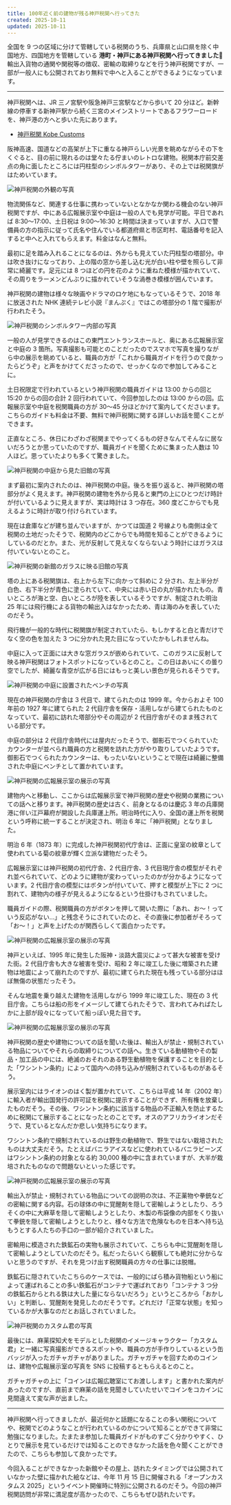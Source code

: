 ```yaml
---
title: 100年近く前の建物が残る神戸税関へ行ってきた
created: 2025-10-11
updated: 2025-10-11
---
```


全国を 9 つの区域に分けて管轄している税関のうち、兵庫県と山口県を除く中国地方、四国地方を管轄している **港町・神戸にある神戸税関へ行ってきました🏢** 輸出入貨物の通関や関税等の徴収、密輸の取締りなどを行う神戸税関ですが、一部が一般人にも公開されており無料で中へと入ることができるようになっています。

---

神戸税関へは、JR 三ノ宮駅や阪急神戸三宮駅などから歩いて 20 分ほど。新幹線の停車する新神戸駅から続く三宮のメインストリートであるフラワーロードを、神戸港の方へと歩いた先にあります。

- [神戸税関 Kobe Customs](https://www.customs.go.jp/kobe/)

阪神高速、国道などの高架が上下に重なる神戸らしい光景を眺めながらその下をくぐると、目の前に現れるのは堂々たる佇まいのレトロな建物。税関本庁前交差点の角に面したところには円柱型のシンボルタワーがあり、その上では税関旗がはためいています。

![神戸税関の外観の写真](8bdbc97a-2f05-4053-0254-9fc3576f8000)

物流関係など、関連する仕事に携わっていないとなかなか関わる機会のない神戸税関ですが、中にある広報展示室や中庭は一般の人でも見学が可能。平日であれば 8:30～17:00、土日祝は 9:00～16:30 と時間は決まっていますが、入口で警備員の方の指示に従って氏名や住んでいる都道府県と市区町村、電話番号を記入すると中へと入れてもらえます。料金はなんと無料。

最初に足を踏み入れることになるのは、外からも見えていた円柱型の塔部分。中は吹き抜けになっており、上の階の窓から差し込む光が白い柱や壁を照らして非常に綺麗です。足元には 8 つほどの円を花のように重ねた模様が描かれていて、その周りをラーメンどんぶりに描かれていそうな渦巻き模様が囲んでいます。

神戸税関の建物は様々な映画やドラマのロケ地にもなっているそうで、2018 年に放送された NHK 連続テレビ小説『まんぷく』ではこの塔部分の 1 階で撮影が行われたそう。

![神戸税関のシンボルタワー内部の写真](4d5ea407-b593-4cdc-02d9-537964c3e000)

一般の人が見学できるのはこの東門エントランスホールと、奥にある広報展示室と中庭の 3 箇所。写真撮影も可能とのことだったのでスマホで写真を撮りながら中の展示を眺めていると、職員の方が「これから職員ガイドを行うので良かったらどうぞ」と声をかけてくださったので、せっかくなので参加してみることに。

土日祝限定で行われているという神戸税関の職員ガイドは 13:00 からの回と 15:20 からの回の合計 2 回行われていて、今回参加したのは 13:00 からの回。広報展示室や中庭を税関職員の方が 30～45 分ほどかけて案内してくださいます。こちらのガイドも料金は不要、無料で神戸税関に関する詳しいお話を聞くことができます。

正直なところ、休日にわざわざ税関までやってくるもの好きなんてそんなに居ないだろうとか思っていたのですが、職員ガイドを聞くために集まった人数は 10 人ほど。思っていたよりも多くて驚きました。

![神戸税関の中庭から見た旧館の写真](8a51be7f-9a20-4122-d2da-dd8dc087ae00)

まず最初に案内されたのは、神戸税関の中庭。後ろを振り返ると、神戸税関の塔部分がよく見えます。神戸税関の建物を外から見ると東門の上にひとつだけ時計が付いているように見えますが、実は時計は 3 つ存在。360 度どこからでも見えるように時計が取り付けられています。

現在は倉庫などが建ち並んでいますが、かつては国道 2 号線よりも南側は全て税関の土地だったそうで、税関内のどこからでも時間を知ることができるようにしているのだとか。また、光が反射して見えなくならないよう時計にはガラスは付いていないとのこと。

![神戸税関の新館のガラスに映る旧館の写真](7122089f-6bec-4e0b-acc3-e23e9365a300)

塔の上にある税関旗は、右上から左下に向かって斜めに 2 分され、左上半分が白色、右下半分が青色に塗られていて、中央には赤い日の丸が描かれたもの。青いところが海と空、白いところが陸を表しているそうですが、制定された明治 25 年には飛行機による貨物の輸出入はなかったため、青は海のみを表していたのだそう。

飛行機が一般的な時代に税関旗が制定されていたら、もしかすると白と青だけでなく空の色を加えた 3 つに分かれた見た目になっていたかもしれませんね。

中庭に入って正面には大きな窓ガラスが嵌められていて、このガラスに反射して映る神戸税関はフォトスポットになっているとのこと。この日はあいにくの曇り空でしたが、綺麗な青空が広がる日にはもっと美しい景色が見られるそうです。

![神戸税関の中庭に設置されたベンチの写真](763db268-9798-418e-f104-630eb2005600)

現在の神戸税関の庁舎は 3 代目で、建てられたのは 1999 年。今からおよそ 100 年前の 1927 年に建てられた 2 代目庁舎を保存・活用しながら建てられたものとなっていて、最初に訪れた塔部分やその周辺が 2 代目庁舎がそのまま残されている部分です。

中庭の部分は 2 代目庁舎時代には屋内だったそうで、御影石でつくられていたカウンターが並べられ職員の方と税関を訪れた方がやり取りしていたようです。御影石でつくられたカウンターは、もったいないということで現在は綺麗に整備された中庭にベンチとして置かれています。

![神戸税関の広報展示室の展示の写真](30576dc9-d85e-434e-4454-a5ebcfe46400)

建物内へと移動し、ここからは広報展示室で神戸税関の歴史や税関の業務についての話へと移ります。神戸税関の歴史は古く、前身となるのは慶応 3 年の兵庫開港に伴い江戸幕府が開設した兵庫運上所。明治時代に入り、全国の運上所を税関という呼称に統一することが決定され、明治 6 年に「神戸税関」となりました。

明治 6 年（1873 年）に完成した神戸税関初代庁舎は、正面に皇室の紋章として使われている菊の紋章が輝く立派な建物だったそう。

広報展示室には神戸税関の初代庁舎、2 代目庁舎、3 代目現庁舎の模型がそれぞれ並べられていて、どのように建物が変わっていったのかが分かるようになっています。2 代目庁舎の模型にはボタンが付いていて、押すと模型が上下に 2 つに割れて、建物内の様子が見えるようになるという仕掛けもされていました。

職員ガイドの際、税関職員の方がボタンを押して開いた際に「あれ、お～！っていう反応がない…」と残念そうにされていたのと、その直後に参加者がそろって「お～！」と声を上げたのが関西らしくて面白かったです。

![神戸税関の広報展示室の展示の写真](a87b30f4-f93d-44a5-cc05-63c80bedf900)

神戸といえば、1995 年に発生した阪神・淡路大震災によって甚大な被害を受けた街。2 代目庁舎も大きな被害を受け、昭和 2 年に竣工した後に増築された建物は地震によって崩れたのですが、最初に建てられた現在も残っている部分はほぼ無傷の状態だったそう。

そんな地震を乗り越えた建物を活用しながら 1999 年に竣工した、現在の 3 代目庁舎。こちらは船の形をイメージして建てられたそうで、言われてみればたしかに上部が段々になっていて船っぽい見た目です。

![神戸税関の広報展示室の展示の写真](c43b2ce9-8ee2-4837-c121-ba2fcc64f800)

神戸税関の歴史や建物についての話を聞いた後は、輸出入が禁止・規制されている物品についてやそれらの取締りについての話へ。生きている動植物やその製品・加工品の中には、絶滅のおそれのある野生動植物を保護することを目的とした「ワシントン条約」によって国内への持ち込みが規制されているものがあるそう。

展示室内にはライオンのはく製が置かれていて、こちらは平成 14 年（2002 年）に輸入者が輸出国発行の許可証を税関に提示することができず、所有権を放棄したものだそう。その後、ワシントン条約に該当する物品の不正輸入を防止するために税関にて展示することになったとのことです。オスのアフリカライオンだそうで、見ているとなんだか悲しい気持ちになります。

ワシントン条約で規制されているのは野生の動植物で、野生ではない栽培されたものは大丈夫だそう。たとえばバニラアイスなどに使われているバニラビーンズはワシントン条約の対象となる約 30,000 種の中に含まれていますが、大半が栽培されたものなので問題ないといった感じです。

![神戸税関の広報展示室の展示の写真](838f8eea-7e71-4c0f-0a1d-024ec1b76200)

輸出入が禁止・規制されている物品についての説明の次は、不正薬物や拳銃などの密輸に関する内容。石の球体の中に覚醒剤を隠して密輸しようとしたり、ろうそくの中に大麻草を隠して密輸しようとしたり、木製の布袋像の内部をくり抜いて拳銃を隠して密輸しようとしたりと、様々な方法で危険なものを日本へ持ち込もうとする人たちの手口の一部が紹介されていました。

密輸用に模造された鉄鉱石の実物も展示されていて、こちらも中に覚醒剤を隠して密輸しようとしていたのだそう。私だったらいくら観察しても絶対に分からないと思うのですが、それを見つけ出す税関職員の方々の仕事には脱帽。

鉄鉱石に隠されていたこちらのケースでは、一般的にばら積み貨物船という船によって運ばれることの多い鉄鉱石がコンテナで運ばれており「コンテナ 3 つ分の鉄鉱石からとれる鉄は大した量にならないだろう」というところから「おかしい」と判断し、覚醒剤を発見したのだそうです。どれだけ「正常な状態」を知っているかが大事なのだとお話しされていました。

![神戸税関のカスタム君の写真](e2877d33-b967-4ff1-8599-4be418342b00)

最後には、麻薬探知犬をモデルとした税関のイメージキャラクター「カスタム君」と一緒に写真撮影ができるスポットや、職員の方が手作りしているという缶バッジが入ったガチャガチャがありました。ガチャガチャを回すためのコインは、建物や広報展示室の写真を SNS に投稿するともらえるとのこと。

ガチャガチャの上に「コインは広報広聴室にてお渡しします」と書かれた案内があったのですが、直前まで麻薬の話を見聞きしていたせいでコインをコカインに見間違えて変な声が出ました。

---

神戸税関へ行ってきましたが、最近何かと話題になることの多い関税についてや、税関でどのようなことが行われているのかについて知ることができて非常に勉強になりました。たまたま参加した職員ガイドがものすごく分かりやすく、ひとりで展示を見ているだけでは知ることのできなかった話を色々聞くことができたので、こちらも参加して良かったです。

今回入ることができなかった新館やその屋上、訪れたタイミングでは公開されていなかった壁に描かれた絵などは、今年 11 月 15 日に開催される「オープンカスタムス 2025」というイベント開催時に特別に公開されるのだそう。今回の神戸税関訪問が非常に満足度が高かったので、こちらもぜひ訪れたいです。

